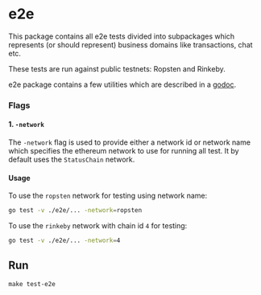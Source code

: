 e2e
===

This package contains all e2e tests divided into subpackages which represents (or should represent) business domains like transactions, chat etc.

These tests are run against public testnets: Ropsten and Rinkeby.

e2e package contains a few utilities which are described in a [godoc](https://godoc.org/github.com/status-im/status-go/e2e).

### Flags

#### 1. `-network`
The `-network` flag is used to provide either a network id or network name which specifies the ethereum network to use
for running all test. It by default uses the `StatusChain` network.

#### Usage

To use the `ropsten` network for testing using network name:

```bash
go test -v ./e2e/... -network=ropsten
```

To use the `rinkeby` network with chain id `4` for testing:

```bash
go test -v ./e2e/... -network=4
```


## Run

`make test-e2e`
